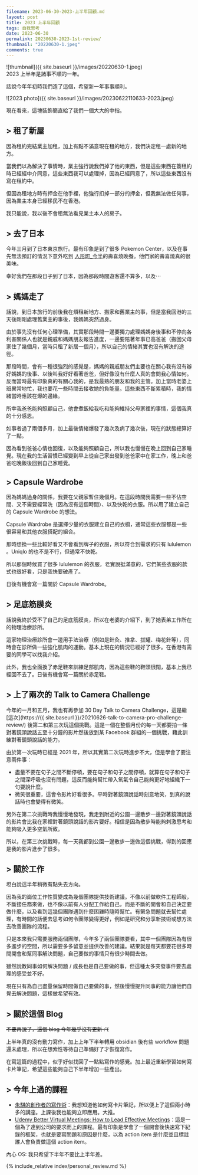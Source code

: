 ```yaml
---
filename: 2023-06-30-2023-上半年回顧.md
layout: post
title: 2023 上半年回顧
tags: 自我思考
date: 2023-06-30
permalink: 20230630-2023-1st-review/
thumbnail: "20220630-1.jpeg"
comments: true
---
```


![thumbnail]({{ site.baseurl }}/images/20220630-1.jpeg)   
2023 上半年是諸事不順的一年。

話說今年年初時我們造了這個，希望新一年事事順利。

![2023 photo]({{ site.baseurl }}/images/20230622110633-2023.jpeg)

現在看來，這塊裝飾簡直給了我們一個大大的中指。

## > 租了新屋

因為租約完結業主加租，加上有點不滿意現在租的地方，我們決定租一處新的地方。

當我們以為解決了事情時，業主強行說我們掉了他的東西，但是這些東西在簽租約時已經經中介同意，這些東西我可以處理掉，因為已經同意了，所以這些東西沒有寫在租約中。

但因為租地方時有押金在他手裡，他強行扣掉一部分的押金，但我無法做任何事，因為業主本身已經移民不在香港。

我只能說，我以後不會租無法看見業主本人的房子。

## > 去了日本

今年三月到了日本東京旅行。最有印象是到了很多 Pokemon Center，以及在事先無法預訂的情況下意外吃到 [人形町_今半](https://imahan-tokyo.com/official/zh-hant/)的壽喜燒晚餐。他們家的壽喜燒真的很美味。

幸好我們在那段日子到了日本，因為那段時間遊客還不算多，以及⋯

## > 媽媽走了

話說，到日本旅行的前後我在煩租新地方、搬家和舊業主的事，但是當我回港的三天後剛剛處理舊業主的事後，我媽媽突然過身。

由於事先沒有任何心理準備，其實那段時間一邊要獨力處理媽媽身後事和不停向各利害關係人也就是親戚和媽媽朋友報告進度，一邊要陪著年事已高爸爸（搬回父母家住了幾個月，當時只租了新居一個月），所以自己的情緒其實也沒有解決的途徑。

那段時間，會有一種很強烈的感覺是，媽媽的親戚朋友們主要也在關心我有沒有辦好媽媽的後事、以後叫我好好看著爸爸，但好像沒有什麼人真的會問我心情如何。反而當時最有印象真的有關心我的，是我最熟的朋友和我的主管。加上當時老婆上班異常地忙，我也要花一些時間去接收她的負能量。這些東西不斷累積時，我的情緒當時應該在爆的邊緣。

所幸我爸爸能夠照顧自己，他會煮飯給我吃和能夠維持父母家裡的事情，這個我真的十分感恩。

如事者過了兩個多月，加上最後情緒爆發了幾次及病了幾次後，現在的狀態總算好了一點。

因為看到爸爸心情也回復，以及能夠照顧自己，所以我也慢慢在晚上回到自己家睡覺。現在我的生活習慣已經變到早上從自己家出發到爸爸家中在家工作，晚上和爸爸吃晚飯後回到自己家睡覺。

## > Capsule Wardrobe

因為媽媽過身的關係，我要在父親家暫住幾個月。在這段時間我需要一些不佔空間、又不需要經常洗（因為沒有這個時間）、以及快乾的衣服。所以用了建立自己的 Capsule Wardrobe 的想法。

Capsule Wardrobe 是選擇少量的衣服建立自己的衣櫥，通常這些衣服都是一些很容易和其他衣服搭配的組合。

那時想換一些比較好看又不會看到牌子的衣服，所以符合到需求的只有 lululemon 。Uniqlo 的也不是不行，但通常不快乾。

所以那個時候買了很多 lululemon 的衣服，老實說挺滿意的，它們某些衣服的款式也很好看，只是我快要破產了。

日後有機會寫一篇關於 Capsule Wardrobe。

## > 足底筋膜炎

話說我終於受不了自己的足底筋膜炎，所以在老婆的介紹下，到了她表弟工作所在的物理治療診所。

這家物理治療診所會一邊用手法治療（例如是針灸、推拿、拔罐、梅花針等），同時會在診所做一些強化肌肉的運動。基本上現在的情況已經好了很多。在香港有需要的同學可以找我介紹。

此外，我也全面換了赤足鞋來訓練足部肌肉，因為這些鞋的鞋頭很闊，基本上我已經回不去了。日後有機會寫一篇關於赤足鞋。

## > 上了兩次的 Talk to Camera Challenge

今年的一月和五月，我也有再參加 30 Day Talk to Camera Challenge，這是繼 [這次](https://{{ site.baseurl }}/20210626-talk-to-camera-pro-challenge-review/) 後第二和第三次玩這個挑戰。這是一個在整個月份的每一天都要拍一條對著鏡頭說話五至十分鐘的影片然後放到某 Facebook 群組的一個挑戰，藉此訓練對著鏡頭說話的能力。

由於第一次玩時已經是 2021 年，所以其實第二次玩時進步不大，但是學會了要注意兩件事：
- 盡量不要在句子之間不斷停頓，要在句子和句子之間停頓，就算在句子和句子之間深呼吸也沒有問題，這反而能夠幫忙帶入氧氣令自己能夠更好地組織下一句要說什麼。
- 微笑很重要，這會令影片好看很多。平時對著鏡頭說話時刻意地笑，到真的說話時也會變得有微笑。

另外在第二次挑戰時我慢慢地發現，我走到附近的公園一邊散步一邊對著鏡頭說話的影片會比我在家裡對著鏡頭說話的影片要好。相信是因為散步時能夠刺激思考和能夠吸入更多空氣所致。

所以，在第三次挑戰時，每一天我都到公園一邊散步一邊做這個挑戰，得到的回應是我的影片進步了很多。

## > 關於工作

坦白說這半年稍微有點失去方向。

因為我的崗位工作性質變成為幾個團隊提供技術建議。不像以前做軟件工程師般，不斷接任務來做，也不像以前有人分配工作給自己，而是不斷的開會和自己決定要做什麼，以及看到這幾個團隊遇到什麼困難時隨時幫忙。有緊急問題就去幫忙處理，有時間的話便去思考如何令團隊變得更好，例如是研究和分享新技術或想方法去改善團隊的流程。

只是本來我只需要服務兩個團隊，今年多了兩個團隊要看，其中一個團隊因為有很多進步的空間，所以需要多多留意並提供改善的建議。結果就是每天都要花很多時間開會和幫同事解決問題，自己要做的事情只有很少時間去做。

雖然說教同事如何解決問題 / 成長也是自己要做的事，但這種太多突發事件要去處理的感受並不好。

現在只有為自己盡量保留時間做自己要做的事，然後慢慢提升同事的能力讓他們自覺去解決問題，這樣做希望有效。

## > 關於這個 Blog

~~不要再說了，這個 blog 今年幾乎沒有更新 :'(~~

上半年真的沒有動力寫作，加上上年下半年轉用 obsidian 後有些 workflow 問題還未處理，所以在想索性等待自己準備好了才恢復寫作。

在寫這篇的過程中，似乎好似找回了一點點寫作的感覺。加上最近重新學習如何寫卡片筆記，希望這些能夠自己下半年增加一些產出。

## > 今年上過的課程

- [朱騏的創作者的寫作術](https://henrychu.gumroad.com/l/zettelkastenlecture?layout=profile)：我想知道他如何寫卡片筆記，所以便上了這個兩小時多的講座。上課後我也能夠立即應用。大推。
- [Udemy Better Virtual Meetings: How to Lead Effective Meetings](https://www.udemy.com/course/better-virtual-meetings-how-to-lead-effective-meetings/)：這是一個為了達到公司的要求而上的課程。最有印象是學會了一個開會後快速寫下紀錄的框架，也就是要寫問題和原因是什麼，以為 action item 是什麼並且標註誰人會負責做這個 action item。

內心 OS: 我只希望下半年不要比上半年差。

{% include_relative index/personal_review.md %}

